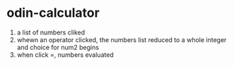 # odin-calculator


1. a list of numbers cliked
2. whewn an operator clicked, 
the numbers list reduced to a whole integer and choice for num2 begins
3. when click =, numbers evaluated